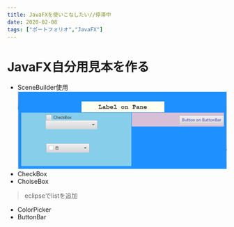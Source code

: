 ```yaml
---
title: JavaFXを使いこなしたい//停滞中
date: 2020-02-08
tags: ["ポートフォリオ","JavaFX"]
---
```


 # JavaFX自分用見本を作る

 - SceneBuilder使用
<a href="url"><img src="https://github.com/rika-9240/boilerplate/blob/master/path/blog_JavaFX.png?raw=true"></a>
 - CheckBox 
 - ChoiseBox
 
 > eclipseでlistを追加
 
 - ColorPicker
 - ButtonBar

